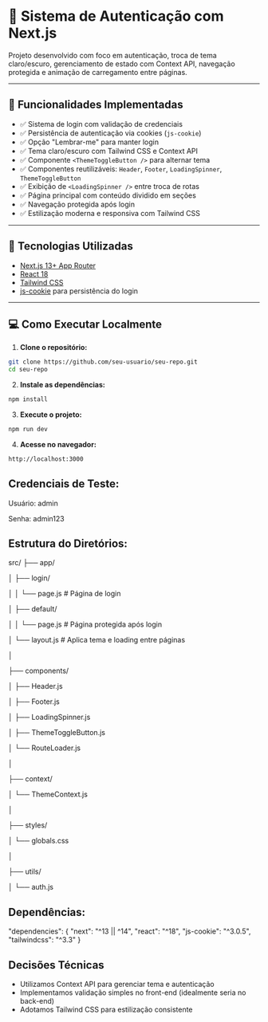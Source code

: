 # 🔐 Sistema de Autenticação com Next.js

Projeto desenvolvido com foco em autenticação, troca de tema claro/escuro, gerenciamento de estado com Context API, navegação protegida e animação de carregamento entre páginas.

---

## 🚀 Funcionalidades Implementadas

- ✅ Sistema de login com validação de credenciais
- ✅ Persistência de autenticação via cookies (`js-cookie`)
- ✅ Opção "Lembrar-me" para manter login
- ✅ Tema claro/escuro com Tailwind CSS e Context API
- ✅ Componente `<ThemeToggleButton />` para alternar tema
- ✅ Componentes reutilizáveis: `Header`, `Footer`, `LoadingSpinner`, `ThemeToggleButton`
- ✅ Exibição de `<LoadingSpinner />` entre troca de rotas
- ✅ Página principal com conteúdo dividido em seções
- ✅ Navegação protegida após login
- ✅ Estilização moderna e responsiva com Tailwind CSS

---

## 🧪 Tecnologias Utilizadas

- [Next.js 13+ App Router](https://nextjs.org/)
- [React 18](https://react.dev/)
- [Tailwind CSS](https://tailwindcss.com/)
- [js-cookie](https://www.npmjs.com/package/js-cookie) para persistência do login

---

## 💻 Como Executar Localmente

1. **Clone o repositório:**

```bash
git clone https://github.com/seu-usuario/seu-repo.git
cd seu-repo
```

2. **Instale as dependências:**
```bash
npm install
```

3. **Execute o projeto:**
```bash
npm run dev
```

4. **Acesse no navegador:**
```bash
http://localhost:3000
```

## **Credenciais de Teste:**

Usuário: admin

Senha: admin123

## **Estrutura do Diretórios:**

src/
├── app/

│   ├── login/

│   │   └── page.js       # Página de login

│   ├── default/

│   │   └── page.js       # Página protegida após login

│   └── layout.js         # Aplica tema e loading entre páginas

│

├── components/

│   ├── Header.js

│   ├── Footer.js

│   ├── LoadingSpinner.js

│   ├── ThemeToggleButton.js

│   └── RouteLoader.js

│

├── context/

│   └── ThemeContext.js

│

├── styles/

│   └── globals.css   

│

├── utils/

│   └── auth.js     

## **Dependências:**

"dependencies": {
  "next": "^13 || ^14",
  "react": "^18",
  "js-cookie": "^3.0.5",
  "tailwindcss": "^3.3"
}

## Decisões Técnicas

- Utilizamos Context API para gerenciar tema e autenticação
- Implementamos validação simples no front-end (idealmente seria no back-end)
- Adotamos Tailwind CSS para estilização consistente
